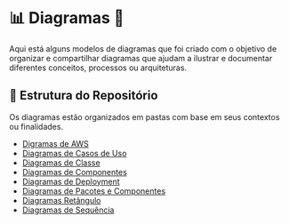 # 📊 Diagramas 📐

Aqui está alguns modelos de diagramas que foi criado com o objetivo de organizar e compartilhar diagramas que ajudam a ilustrar e documentar diferentes conceitos, processos ou arquiteturas. 

## 📂 Estrutura do Repositório

Os diagramas estão organizados em pastas com base em seus contextos ou finalidades.

- [Digramas de AWS](https://github.com/FabioFlorencio/plantUML/tree/master/diagramas/aws)
- [Diagramas de Casos de Uso](https://github.com/FabioFlorencio/plantUML/tree/master/diagramas/caso-de-uso)
- [Diagramas de Classe](https://github.com/FabioFlorencio/plantUML/tree/master/diagramas/class)
- [Diagramas de Componentes](https://github.com/FabioFlorencio/plantUML/tree/master/diagramas/component)
- [Diagramas de Deployment](https://github.com/FabioFlorencio/plantUML/tree/master/diagramas/deployment)
- [Diagramas de Pacotes e Componentes](hhttps://github.com/FabioFlorencio/plantUML/tree/master/diagramas/pacotes-e-componentes)
- [Diagramas Retângulo](hhttps://github.com/FabioFlorencio/plantUML/tree/master/diagramas/pacotes-e-componentes)
- [Diagramas de Sequência](https://github.com/FabioFlorencio/plantUML/tree/master/diagramas/sequencia)




